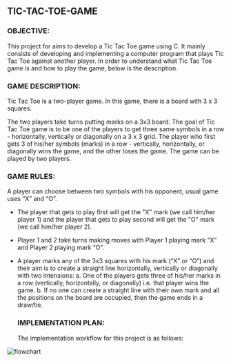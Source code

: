 ## TIC-TAC-TOE-GAME
### OBJECTIVE:
This project for aims to develop a Tic Tac Toe game using C. It mainly consists of developing and implementing a computer program that plays Tic Tac Toe against another player.
In order to understand what Tic Tac Toe game is and how to play the game, below is the description.
### GAME DESCRIPTION:
Tic Tac Toe is a two-player game. In this game, there is a board with 3 x 3 squares.

The two players take turns putting marks on a 3x3 board. The goal of Tic Tac Toe game is to be one of the players to get three same symbols in a row - horizontally, vertically or diagonally on a 3 x 3 grid. The player who first gets 3 of his/her symbols (marks) in a row - vertically, horizontally, or diagonally wins the game, and the other loses the game. The game can be played by two players.
### GAME RULES:
A player can choose between two symbols with his opponent, usual game uses “X” and “O”.

* The player that gets to play first will get the "X" mark (we call him/her player 1) and the player that gets to play second will get the "O" mark (we call him/her player 2).

* Player 1 and 2 take turns making moves with Player 1 playing mark “X” and Player 2 playing mark “O”.

* A player marks any of the 3x3 squares with his mark (“X” or “O”) and their aim is to create a straight line horizontally, vertically or diagonally with two intensions:
  a. One of the players gets three of his/her marks in a row (vertically, horizontally, or diagonally) i.e. that player wins the game.
  b. If no one can create a straight line with their own mark and all the positions on the board are occupied, then the game ends in a draw/tie.
  ### IMPLEMENTATION PLAN:
  The implementation workflow for this project is as follows:

![flowchart](https://github.com/Sakshi-V08/tic-tac-toe/assets/122119205/210725b2-5ac7-4235-a214-5e8b2d1e1c5e)
